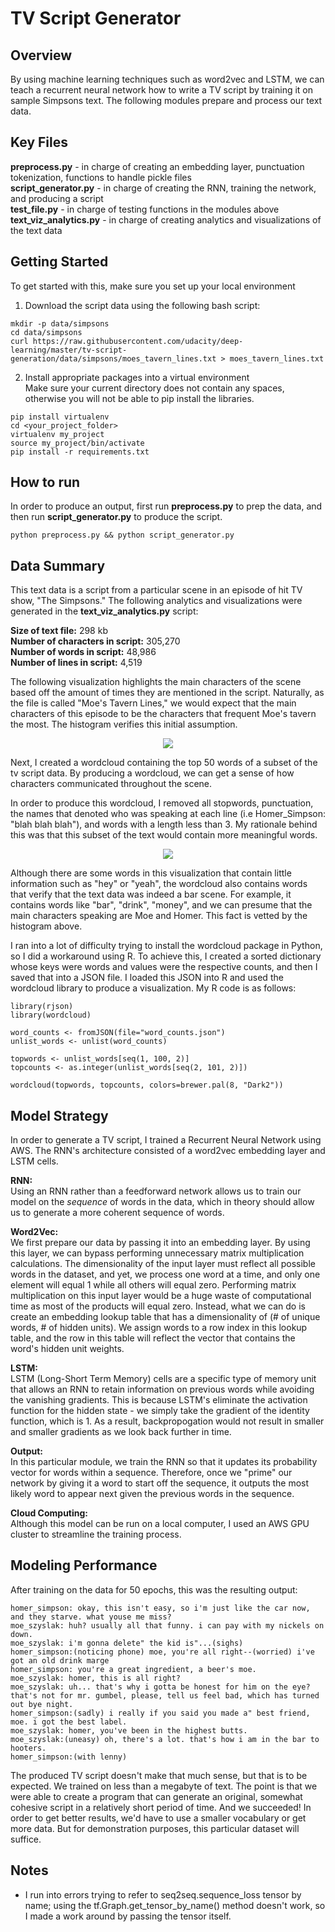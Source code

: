 # TV Script Generator

## Overview
By using machine learning techniques such as word2vec and LSTM, we can teach a recurrent neural network how to write a TV script by training it on sample Simpsons text. The following modules prepare and process our text data.

## Key Files
__preprocess.py__ - in charge of creating an embedding layer, punctuation tokenization, functions to handle pickle files <br />
__script_generator.py__ - in charge of creating the RNN, training the network, and producing a script <br />
__test_file.py__ - in charge of testing functions in the modules above <br />
__text_viz_analytics.py__ - in charge of creating analytics and visualizations of the text data 

## Getting Started
To get started with this, make sure you set up your local environment
1. Download the script data using the following bash script:
```
mkdir -p data/simpsons
cd data/simpsons
curl https://raw.githubusercontent.com/udacity/deep-learning/master/tv-script-generation/data/simpsons/moes_tavern_lines.txt > moes_tavern_lines.txt
```
2. Install appropriate packages into a virtual environment <br />
Make sure your current directory does not contain any spaces, otherwise you will not be able to pip install the libraries.
```
pip install virtualenv
cd <your_project_folder>
virtualenv my_project
source my_project/bin/activate
pip install -r requirements.txt
```

## How to run
In order to produce an output, first run __preprocess.py__ to prep the data, and then run __script_generator.py__ to produce the script.
```
python preprocess.py && python script_generator.py
```

## Data Summary
This text data is a script from a particular scene in an episode of hit TV show,  "The Simpsons." The following analytics and visualizations were generated in the __text_viz_analytics.py__ script:

__Size of text file:__ 298 kb <br />
__Number of characters in script:__ 305,270 <br />
__Number of words in script:__ 48,986 <br />
__Number of lines in script:__ 4,519 <br />

The following visualization highlights the main characters of the scene based off the amount of times they are mentioned in the script. Naturally, as the file is called "Moe's Tavern Lines," we would expect that the main characters of this episode to be the characters that frequent Moe's tavern the most. The histogram verifies this initial assumption.

<p align="center">
    <img src="https://github.com/michaelchoie/Deep_Learning/blob/master/11.%20generate_tv_script/top_characters.png">
</p>

Next, I created a wordcloud containing the top 50 words of a subset of the tv script data. By producing a wordcloud, we can get a sense of how characters communicated throughout the scene.

In order to produce this wordcloud, I removed all stopwords, punctuation, the names that denoted who was speaking at each line (i.e Homer_Simpson: "blah blah blah"), and words with a length less than 3. My rationale behind this was that this subset of the text would contain more meaningful words.

<p align="center">
    <img src="https://github.com/michaelchoie/Deep_Learning/blob/master/11.%20generate_tv_script/wordcloud.png">
</p>

Although there are some words in this visualization that contain little information such as "hey" or "yeah", the wordcloud also contains words that verify that the text data was indeed a bar scene. For example, it contains words like "bar", "drink", "money", and we can presume that the main characters speaking are Moe and Homer. This fact is vetted by the histogram above.

I ran into a lot of difficulty trying to install the wordcloud package in Python, so I did a workaround using R. To achieve this, I created a sorted dictionary whose keys were words and values were the respective counts, and then I saved that into a JSON file. I loaded this JSON into R and used the wordcloud library to produce a visualization. My R code is as follows:
```
library(rjson)
library(wordcloud)

word_counts <- fromJSON(file="word_counts.json")
unlist_words <- unlist(word_counts)

topwords <- unlist_words[seq(1, 100, 2)]
topcounts <- as.integer(unlist_words[seq(2, 101, 2)])

wordcloud(topwords, topcounts, colors=brewer.pal(8, "Dark2"))
``` 

## Model Strategy
In order to generate a TV script, I trained a Recurrent Neural Network using AWS. The RNN's architecture consisted of a word2vec embedding layer and LSTM cells.

__RNN:__<br />
Using an RNN rather than a feedforward network allows us to train our model on the _sequence_ of words in the data, which in theory should allow us to generate a more coherent sequence of words.

__Word2Vec:__ <br />
We first prepare our data by passing it into an embedding layer. By using this layer, we can bypass performing unnecessary matrix multiplication calculations. The dimensionality of the input layer must reflect all possible words in the dataset, and yet, we process one word at a time, and only one element will equal 1 while all others will equal zero. Performing matrix multiplication on this input layer would be a huge waste of computational time as most of the products will equal zero. Instead, what we can do is create an embedding lookup table that has a dimensionality of (# of unique words, # of hidden units). We assign words to a row index in this lookup table, and the row in this table will reflect the vector that contains the word's hidden unit weights.

__LSTM:__ <br />
LSTM (Long-Short Term Memory) cells are a specific type of memory unit that allows an RNN to retain information on previous words while avoiding the vanishing gradients. This is because LSTM's eliminate the activation function for the hidden state - we simply take the gradient of the identity function, which is 1. As a result, backpropogation would not result in smaller and smaller gradients as we look back further in time.

__Output:__ <br />
In this particular module, we train the RNN so that it updates its probability vector for words within a sequence. Therefore, once we "prime" our network by giving it a word to start off the sequence, it outputs the most likely word to appear next given the previous  words in the sequence.

__Cloud Computing:__ <br />
Although this model can be run on a local computer, I used an AWS GPU cluster to streamline the training process.

## Modeling Performance
After training on the data for 50 epochs, this was the resulting output:
```
homer_simpson: okay, this isn't easy, so i'm just like the car now, and they starve. what youse me miss?
moe_szyslak: huh? usually all that funny. i can pay with my nickels on down.
moe_szyslak: i'm gonna delete" the kid is"...(sighs)
homer_simpson:(noticing phone) moe, you're all right--(worried) i've got an old drink marge
homer_simpson: you're a great ingredient, a beer's moe.
moe_szyslak: homer, this is all right?
moe_szyslak: uh... that's why i gotta be honest for him on the eye? that's not for mr. gumbel, please, tell us feel bad, which has turned out bye night.
homer_simpson:(sadly) i really if you said you made a" best friend, moe. i got the best label.
moe_szyslak: homer, you've been in the highest butts.
moe_szyslak:(uneasy) oh, there's a lot. that's how i am in the bar to hooters.
homer_simpson:(with lenny)
```

The produced TV script doesn't make that much sense, but that is to be expected. We trained on less than a megabyte of text. The point is that we were able to create a program that can generate an original, somewhat cohesive script in a relatively short period of time. And we succeeded! In order to get better results, we'd have to use a smaller vocabulary or get more data. But for demonstration purposes, this particular dataset will suffice. 

## Notes
- I run into errors trying to refer to seq2seq.sequence_loss tensor by name; using the tf.Graph.get_tensor_by_name() method doesn't work, so I made a work around by passing the tensor itself.
